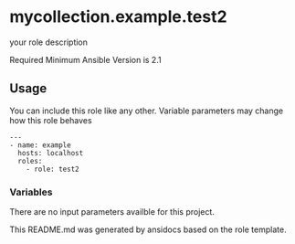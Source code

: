 # mycollection.example.test2 

your role description

Required Minimum Ansible Version is 2.1


## Usage


You can include this role like any other. Variable parameters may change how this role behaves
```
---
- name: example
  hosts: localhost
  roles:
    - role: test2
```

### Variables

There are no input parameters availble for this project.



This README.md was generated by ansidocs based on the role template.